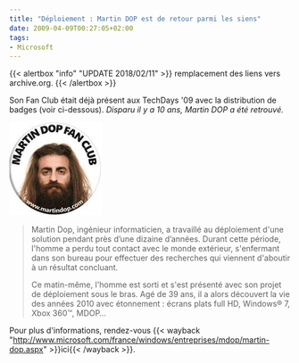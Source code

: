 ```yaml
---
title: "Déploiement : Martin DOP est de retour parmi les siens"
date: 2009-04-09T00:27:05+02:00
tags:
- Microsoft
---
```


{{< alertbox "info" "UPDATE 2018/02/11" >}}
  remplacement des liens vers archive.org.
{{< /alertbox >}}

Son Fan Club était déjà présent aux TechDays '09 avec la distribution de badges (voir ci-dessous). _Disparu il y a 10 ans, Martin DOP a été retrouvé._

![Martin Dop](martin-dop.jpg)

> 
> Martin Dop, ingénieur informaticien, a travaillé au déploiement d'une solution pendant près d’une dizaine d’années. Durant cette période, l'homme a perdu tout contact avec le monde extérieur, s'enfermant dans son bureau pour effectuer des recherches qui viennent d'aboutir à un résultat concluant.
> 
> Ce matin-même, l'homme est sorti et s'est présenté avec son projet de déploiement sous le bras. Agé de 39 ans, il a alors découvert la vie des années 2010 avec étonnement : écrans plats full HD, Windows® 7, Xbox 360™, MDOP…


Pour plus d'informations, rendez-vous {{< wayback "http://www.microsoft.com/france/windows/entreprises/mdop/martin-dop.aspx" >}}ici{{< /wayback >}}.
